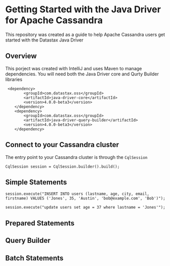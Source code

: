 # Getting Started with the Java Driver for Apache Cassandra
This repository was created as a guide to help Apache Cassandra users get started with the Datastax Java Driver

## Overview
This porject was created with IntelliJ and uses Maven to manage dependencies. You will need both the Java Driver core and Qurty Builder libraries 

     <dependency>
            <groupId>com.datastax.oss</groupId>
            <artifactId>java-driver-core</artifactId>
            <version>4.0.0-beta3</version>
        </dependency>
        <dependency>
            <groupId>com.datastax.oss</groupId>
            <artifactId>java-driver-query-builder</artifactId>
            <version>4.0.0-beta3</version>
        </dependency>

## Connect to your Cassandra cluster

The entry point to your Cassandra cluster is through the `CqlSession`

`CqlSession session = CqlSession.builder().build();`

## Simple Statements

`session.execute("INSERT INTO users (lastname, age, city, email, firstname) VALUES ('Jones', 35, 'Austin', 'bob@example.com', 'Bob')");`

`session.execute("update users set age = 37 where lastname = 'Jones'");`

## Prepared Statements

## Query Builder

## Batch Statements

